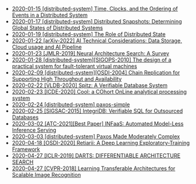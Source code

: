 * [2020-01-15 [distributed-system] Time, Clocks, and the Ordering of Events in a Distributed System](14.md)
* [2020-01-17 [distributed-system] Distributed Snapshots: Determining Global States of Distributed Systems](15.md)
* [2020-01-19 [distributed-system] The Role of Distributed State](16.md)
* [2020-01-22 [arXiv-2022] AI Technical Considerations: Data Storage, Cloud usage and AI Pipeline](17.md)
* [2020-01-23 [JMLR-2019] Neural Architecture Search: A Survey](19.md)
* [2020-01-28 [distributed-system][SIGOPS-2010] The design of a practical system for fault-tolerant virtual machines](21.md)
* [2020-02-09 [distributed-system][OSDI-2004] Chain Replication for Supporting High Throughput and Availability](22.md)
* [2020-02-22 [VLDB-2020] Spitz: A Verifiable Database System](23.md)
* [2020-02-23 [ICDE-2020] Cool: a COhort OnLine analytical processing system](24.md)
* [2020-02-24 [distributed-system] paxos-simple](25.md)
* [2020-02-25 [SIGSAC-2015] IntegriDB: Verifiable SQL for Outsourced Databases](26.md)
* [2020-03-02 [ATC-2021][Best Paper] INFaaS: Automated Model-Less Inference Serving](28.md)
* [2020-03-03 [distributed-system] Paxos Made Moderately Complex](30.md)
* [2020-04-18 [OSDI-2020] Retiarii: A Deep Learning Exploratory-Training Framework](31.md)
* [2020-04-27 [ICLR-2019] DARTS: DIFFERENTIABLE ARCHITECTURE SEARCH](32.md)
* [2020-04-27 [CVPR-2018] Learning Transferable Architectures for Scalable Image Recognition](33.md)

